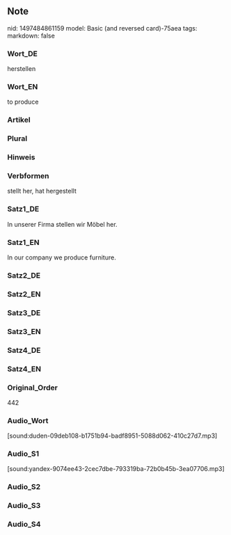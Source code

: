 ## Note
nid: 1497484861159
model: Basic (and reversed card)-75aea
tags: 
markdown: false

### Wort_DE
herstellen

### Wort_EN
to produce

### Artikel


### Plural


### Hinweis


### Verbformen
stellt her, hat hergestellt

### Satz1_DE
In unserer Firma stellen wir Möbel her.

### Satz1_EN
In our company we produce furniture.

### Satz2_DE


### Satz2_EN


### Satz3_DE


### Satz3_EN


### Satz4_DE


### Satz4_EN


### Original_Order
442

### Audio_Wort
[sound:duden-09deb108-b1751b94-badf8951-5088d062-410c27d7.mp3]

### Audio_S1
[sound:yandex-9074ee43-2cec7dbe-793319ba-72b0b45b-3ea07706.mp3]

### Audio_S2


### Audio_S3


### Audio_S4

